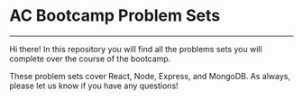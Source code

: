 # AC Bootcamp Problem Sets

---

Hi there! In this repository you will
find all the problems sets you will
complete over the course of the
bootcamp.

These problem sets cover React, Node,
Express, and MongoDB. As always, please
let us know if you have any questions!
